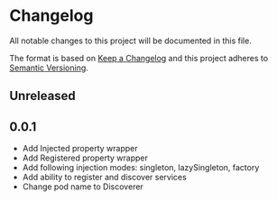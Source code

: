 # Changelog
All notable changes to this project will be documented in this file.

The format is based on [Keep a Changelog](http://keepachangelog.com/en/1.0.0/)
and this project adheres to [Semantic Versioning](http://semver.org/spec/v2.0.0.html).

## Unreleased

## 0.0.1
- Add Injected property wrapper
- Add Registered property wrapper
- Add following injection modes: singleton, lazySingleton, factory
- Add ability to register and discover services
- Change pod name to Discoverer
